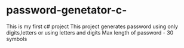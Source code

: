 # password-genetator-c-
This is my first c# project
This project generates password using only digits,letters or using letters and digits
Max length of password - 30 symbols
